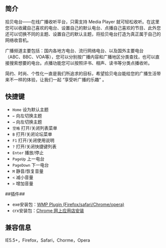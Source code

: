 ## 简介 ##

拾贝电台——在线广播收听平台，只需支持 Media Player 就可轻松收听。在这里您可以收藏自己喜欢的电台、设置自己的默认电台、点播自己喜欢的节目、此外您还可以切换不同的主题、设置自己的默认主题，将拾贝电台打造为真正属于自己的网络收音机。

广播频道主要包括：国内各地方电台、流行网络电台、以及国外主要电台（ABC、BBC、VOA等），您可以分别按广播内容和广播地区分类查找，也可以直接搜索想要的电台。点播功能您可以按照评书、相声、读书等分类点播收听。

简约、时尚、个性化一直是我们所追求的目标，希望拾贝电台能给您的广播生活带来不一样的体验，让我们一起 “享受听广播的乐趣” 。

## 快捷键 ##

- `Home` 设为默认主题
- `←` 向左切换主题
- `→` 向左切换主题
- `空格` 打开/关闭列表菜单
- `B` 打开/关闭论坛菜单
- `F1` 打开/关闭使用说明
- `?` 打开/关闭快捷键列表
- `Enter` 播放/停止
- `PageUp` 上一电台
- `PageDown` 下一电台
- `M` 静音/恢复音量
- `<` 减小音量
- `>` 增加音量

##插件##

- exe安装包：[WMP Plugin (Firefox/safari/Chrome/opera)](http://radio.sbboy.com/wmpfirefoxplugin.zip)
- crx安装包：[Chrome 网上应用店安装](https://chrome.google.com/webstore/detail/拾贝电台/bhcbhdhdggalgngebimnmphddjnjffdo?hl=zh-CN?from=radio.sbboy.com)




## 兼容信息 ##

IE5.5+，Firefox，Safari，Chorme，Opera